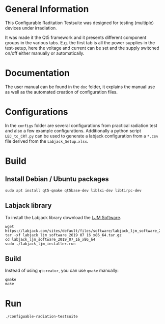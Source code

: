 # General Information

This Configurable Raditation Testsuite was designed for testing (multiple) 
devices under irradiation. 

It was made it the Qt5 framework and it presents 
different component groups in the various tabs. E.g. the first tab is all the 
power supplies in the test-setup, here the voltage and current can be set and 
the supply switched on/off either manually or automatically.

# Documentation

The user manual can be found in the `doc` folder, it explains the manual use as 
well as the automated creation of configuration files.

# Configurations

In the `configs` folder are several configurations from practical radiation 
test and also a few example configurations. Additionally a python script 
`LBJ_to_CRT.py` can be used to generate a labjack configuration from a 
`*.csv` file derived from the `Labjack_Setup.xlsx`.

# Build

## Install Debian / Ubuntu packages

```
sudo apt install qt5-qmake qt5base-dev liblxi-dev libtirpc-dev
```

## Labjack library

To install the Labjack library download the 
[LJM Software](https://labjack.com/support/software/installers/ljm).

```
wget https://labjack.com/sites/default/files/software/labjack_ljm_software_2019_07_16_x86_64.tar.gz
tar -xf labjack_ljm_software_2019_07_16_x86_64.tar.gz
cd labjack_ljm_software_2019_07_16_x86_64
sudo ./labjack_ljm_installer.run
```

## Build

Instead of using `qtcreator`, you can use `qmake` manually:

```
qmake
make
```

# Run

```
./configuable-radiation-testsuite
```
